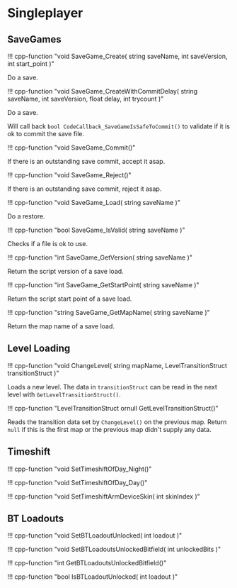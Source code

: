 # Singleplayer

## SaveGames

!!! cpp-function "void SaveGame_Create( string saveName, int saveVersion, int start_point )"

  Do a save.

!!! cpp-function "void SaveGame_CreateWithCommitDelay( string saveName, int saveVersion, float delay, int trycount )"

  Do a save.

  Will call back `bool CodeCallback_SaveGameIsSafeToCommit()` to validate if it is ok to commit the save file.

!!! cpp-function "void SaveGame_Commit()"

  If there is an outstanding save commit, accept it asap.

!!! cpp-function "void SaveGame_Reject()"

  If there is an outstanding save commit, reject it asap.

!!! cpp-function "void SaveGame_Load( string saveName )"

  Do a restore.

!!! cpp-function "bool SaveGame_IsValid( string saveName )"

  Checks if a file is ok to use.

!!! cpp-function "int SaveGame_GetVersion( string saveName )"

  Return the script version of a save load.

!!! cpp-function "int SaveGame_GetStartPoint( string saveName )"

  Return the script start point of a save load.

!!! cpp-function "string SaveGame_GetMapName( string saveName )"

  Return the map name of a save load.

## Level Loading

!!! cpp-function "void ChangeLevel( string mapName, LevelTransitionStruct transitionStruct )"

  Loads a new level. The data in `transitionStruct` can be read in the next level with `GetLevelTransitionStruct()`.

!!! cpp-function "LevelTransitionStruct ornull GetLevelTransitionStruct()"

  Reads the transition data set by `ChangeLevel()` on the previous map.
  Return `null` if this is the first map or the previous map didn't supply any data.

## Timeshift

!!! cpp-function "void SetTimeshiftOfDay_Night()"

!!! cpp-function "void SetTimeshiftOfDay_Day()"

!!! cpp-function "void SetTimeshiftArmDeviceSkin( int skinIndex )"

## BT Loadouts

!!! cpp-function "void SetBTLoadoutUnlocked( int loadout )"

!!! cpp-function "void SetBTLoadoutsUnlockedBitfield( int unlockedBits )"

!!! cpp-function "int GetBTLoadoutsUnlockedBitfield()"

!!! cpp-function "bool IsBTLoadoutUnlocked( int loadout )"
